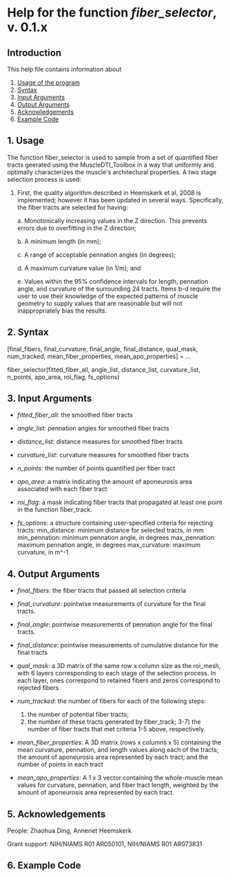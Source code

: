 # Help for the function <i>fiber_selector</i>, v. 0.1.x

## Introduction

This help file contains information about
1) [Usage of the program](https://github.com/bdamon/MuscleDTI_Toolbox/blob/master/Help/Help-for-fiber_selector.md#1-usage)
2) [Syntax](https://github.com/bdamon/MuscleDTI_Toolbox/blob/master/Help/Help-for-fiber_selector.md#2-Syntax)
3) [Input Arguments](https://github.com/bdamon/MuscleDTI_Toolbox/blob/master/Help/Help-for-fiber_selector.md#3-Input-Arguments)
4) [Output Arguments](https://github.com/bdamon/MuscleDTI_Toolbox/blob/master/Help/Help-for-fiber_selector.md#4-Output-Arguments)
5) [Acknowledgements](https://github.com/bdamon/MuscleDTI_Toolbox/blob/master/Help/Help-for-fiber_selector.md#5-Acknowledgements)
6) [Example Code](https://github.com/bdamon/MuscleDTI_Toolbox/blob/master/Help/Help-for-fiber_selector.md#6-Example-Code)

## 1. Usage
The function fiber_selector is used to sample from a set of quantified fiber tracts geerated using the MuscleDTI_Toolbox in a way that uniformly and optimally characterizes the muscle's architectural properties. A two stage selection process is used:

  1. First, the quality algorithm described in Heemskerk et al, 2008 is implemented; however it has been updated in several ways. Specifically, the fiber tracts are selected for having:

     a. Monotonically increasing values in the Z direction. This prevents errors due to overfitting in the Z direction; 
   
     b. A minimum length (in mm);
   
     c. A range of acceptable pennation angles (in degrees);
   
     d. A maximum curvature value (in 1/m); and
   
     e. Values within the 95% confidence intervals for length, pennation angle, and curvature of the surrounding 24 tracts.
  Items b-d require the user to use their knowledge of the expected patterns of muscle geometry to supply values that are reasonable but will not inappropriately bias the results.
  
## 2. Syntax
 [final_fibers, final_curvature, final_angle, final_distance, qual_mask, num_tracked, mean_fiber_properties, mean_apo_properties] = ...
 
   fiber_selector(fitted_fiber_all, angle_list, distance_list, curvature_list, n_points, apo_area, roi_flag, fs_options)

## 3. Input Arguments
 * <i>fitted_fiber_all</i>: the smoothed fiber tracts

 * <i>angle_list</i>: pennation angles for smoothed fiber tracts 

 * <i>distance_list</i>: distance measures for smoothed fiber tracts 

 * <i>curvature_list</i>: curvature measures for smoothed fiber tracts 

 * <i>n_points</i>: the number of points quantified per fiber tract 

 * <i>apo_area</i>: a matrix indicating the amount of aponeurosis area associated with each fiber tract

 * <i>roi_flag</i>: a mask indicating fiber tracts that propagated at least one point in the function fiber_track.

 * <i>fs_options</i>: a structure containing user-specified criteria for rejecting tracts:
     min_distance: minimum distance for selected tracts, in mm
     min_pennation: minimum pennation angle, in degrees 
     max_pennation: maximum pennation angle, in degrees 
     max_curvature: maximum curvature, in m^-1

## 4. Output Arguments
 * <i>final_fibers</i>: the fiber tracts that passed all selection criteria

 * <i>final_curvature</i>: pointwise measurements of curvature for the final tracts.

 * <i>final_angle</i>: pointwise measurements of pennation angle for the final tracts.

 * <i>final_distance</i>: pointwise measurements of cumulative distance for the final tracts

 * <i>qual_mask</i>: a 3D matrix of the same row x column size as the roi_mesh, with 6 layers corresponding to each stage of the selection process. In each layer, ones correspond to retained fibers and zeros correspond to rejected fibers

 * <i>num_tracked</i>: the number of fibers for each of the following steps:
   1) the number of potential fiber tracts;
   2) the number of these tracts generated by fiber_track;
   3-7) the number of fiber tracts that met criteria 1-5 above, respectively.

 * <i>mean_fiber_properties</i>: A 3D matrix (rows x columns x 5) containing the mean curvature, pennation, and length values along each of the tracts; the amount of aponeurosis area represented by each tract; and the number of points in each tract

 * <i>mean_apo_properties</i>: A 1 x 3 vector containing the whole-muscle mean values for curvature, pennation, and fiber tract length, weighted by the amount of aponeurosis area represented by each tract.

## 5. Acknowledgements
 People: Zhaohua Ding, Anneriet Heemskerk
 
 Grant support: NIH/NIAMS R01 AR050101, NIH/NIAMS R01 AR073831

## 6. Example Code
